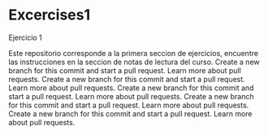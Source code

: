 # Excercises1
Ejercicio 1

Este repositorio corresponde a la primera seccion de ejercicios, encuentre las instrucciones en la seccion de notas de lectura del curso.
 Create a new branch for this commit and start a pull request. Learn more about pull requests.
  Create a new branch for this commit and start a pull request. Learn more about pull requests.
   Create a new branch for this commit and start a pull request. Learn more about pull requests.
    Create a new branch for this commit and start a pull request. Learn more about pull requests.
     Create a new branch for this commit and start a pull request. Learn more about pull requests.
